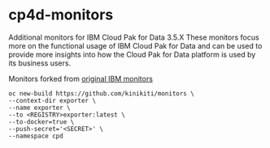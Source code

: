 # cp4d-monitors
Additional monitors for IBM Cloud Pak for Data 3.5.X These monitors focus more on the functional usage of IBM Cloud Pak for Data and can be used to provide more insights 
into how the Cloud Pak for Data platform is used by its business users.

Monitors forked from  [original IBM monitors](https://ibm.github.io/cp4d-monitors/)

```shell
oc new-build https://github.com/kinikiti/monitors \
--context-dir exporter \
--name exporter \
--to <REGISTRY>exporter:latest \
--to-docker=true \
--push-secret='<SECRET>' \
--namespace cpd
```